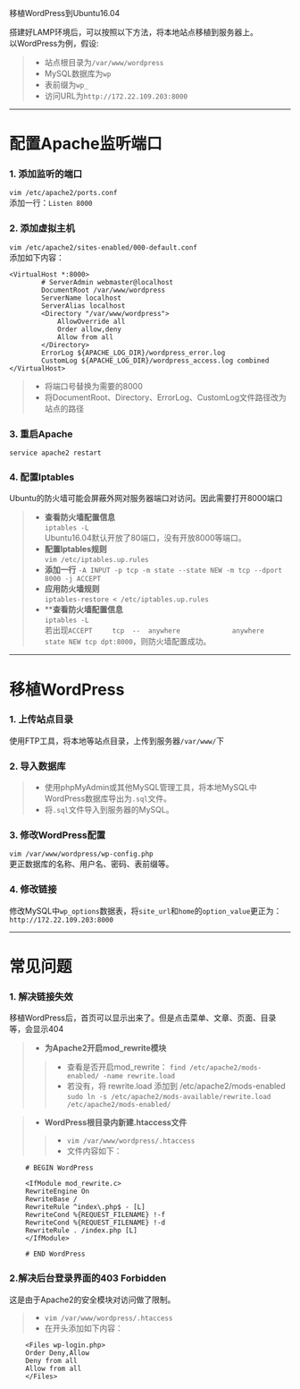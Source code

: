 移植WordPress到Ubuntu16.04  

搭建好LAMP环境后，可以按照以下方法，将本地站点移植到服务器上。  
以WordPress为例，假设:
> - 站点根目录为`/var/www/wordpress`  
> - MySQL数据库为`wp` 
> - 表前缀为`wp_`   
> - 访问URL为`http://172.22.109.203:8000`   

---

# 配置Apache监听端口  

### 1. 添加监听的端口
`vim /etc/apache2/ports.conf`   
添加一行：`Listen 8000`  

### 2. 添加虚拟主机   
`vim /etc/apache2/sites-enabled/000-default.conf`  
添加如下内容：
```
<VirtualHost *:8000>
        # ServerAdmin webmaster@localhost
        DocumentRoot /var/www/wordpress
        ServerName localhost
        ServerAlias localhost
        <Directory "/var/www/wordpress">
            AllowOverride all
            Order allow,deny
            Allow from all
        </Directory>
        ErrorLog ${APACHE_LOG_DIR}/wordpress_error.log
        CustomLog ${APACHE_LOG_DIR}/wordpress_access.log combined
</VirtualHost>
```
> - 将端口号替换为需要的8000  
> - 将DocumentRoot、Directory、ErrorLog、CustomLog文件路径改为站点的路径  

### 3. 重启Apache  
`service apache2 restart`
  
### 4. 配置Iptables  
Ubuntu的防火墙可能会屏蔽外网对服务器端口对访问。因此需要打开8000端口  
> - **查看防火墙配置信息**  
`iptables -L`  
Ubuntu16.04默认开放了80端口，没有开放8000等端口。  
> - **配置Iptables规则**  
`vim /etc/iptables.up.rules`  
> - **添加一行**
`-A INPUT -p tcp -m state --state NEW -m tcp --dport 8000 -j ACCEPT`   
> - **应用防火墙规则**  
`iptables-restore < /etc/iptables.up.rules`   
> - ****查看防火墙配置信息**  
`iptables -L`   
若出现`ACCEPT     tcp  --  anywhere             anywhere             state NEW tcp dpt:8000`，则防火墙配置成功。  

---

# 移植WordPress  
### 1. 上传站点目录  
使用FTP工具，将本地等站点目录，上传到服务器`/var/www/`下

### 2. 导入数据库
> - 使用phpMyAdmin或其他MySQL管理工具，将本地MySQL中WordPress数据库导出为`.sql`文件。  
> - 将`.sql`文件导入到服务器的MySQL。  

### 3. 修改WordPress配置  
`vim /var/www/wordpress/wp-config.php`  
更正数据库的名称、用户名、密码、表前缀等。  

### 4. 修改链接  
修改MySQL中`wp_options`数据表，将`site_url`和`home`的`option_value`更正为：
`http://172.22.109.203:8000`  

---

# 常见问题 

### 1. 解决链接失效  

移植WordPress后，首页可以显示出来了。但是点击菜单、文章、页面、目录等，会显示404

> - **为Apache2开启mod_rewrite模块**  
> > - 查看是否开启mod_rewrite：
> > `find /etc/apache2/mods-enabled/ -name rewrite.load`   
> > - 若没有，将 rewrite.load 添加到 /etc/apache2/mods-enabled  
> > `sudo ln -s /etc/apache2/mods-available/rewrite.load /etc/apache2/mods-enabled/`  

> - **WordPress根目录内新建.htaccess文件**
> > - `vim /var/www/wordpress/.htaccess`  
> > - 文件内容如下：
```
    # BEGIN WordPress

    <IfModule mod_rewrite.c>
    RewriteEngine On
    RewriteBase /
    RewriteRule ^index\.php$ - [L]
    RewriteCond %{REQUEST_FILENAME} !-f
    RewriteCond %{REQUEST_FILENAME} !-d
    RewriteRule . /index.php [L]
    </IfModule>

    # END WordPress
```

### 2.解决后台登录界面的403 Forbidden  
这是由于Apache2的安全模块对访问做了限制。
> - `vim /var/www/wordpress/.htaccess`  
> - 在开头添加如下内容：
```
    <Files wp-login.php>
    Order Deny,Allow
    Deny from all
    Allow from all
    </Files>
```
